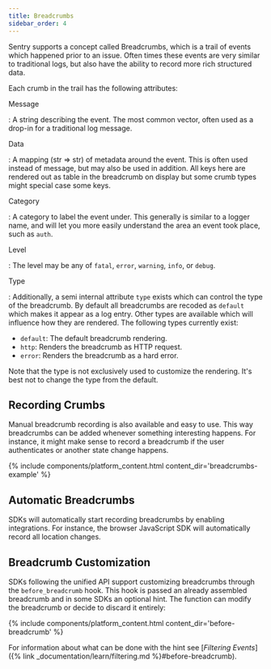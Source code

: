 ```yaml
---
title: Breadcrumbs
sidebar_order: 4
---
```


Sentry supports a concept called Breadcrumbs, which is a trail of events which
happened prior to an issue. Often times these events are very similar to
traditional logs, but also have the ability to record more rich structured
data.

Each crumb in the trail has the following attributes:

Message

: A string describing the event. The most common vector, often used as a
  drop-in for a traditional log message.

Data

: A mapping (str => str) of metadata around the event. This is often used
  instead of message, but may also be used in addition.  All keys here are
  rendered out as table in the breadcrumb on display but some crumb types
  might special case some keys.

Category

: A category to label the event under. This generally is similar to a logger
  name, and will let you more easily understand the area an event took place,
  such as `auth`.

Level

: The level may be any of `fatal`, `error`, `warning`, `info`, or `debug`.

Type

: Additionally, a semi internal attribute `type` exists which can control the type
  of the breadcrumb.  By default all breadcrumbs are recoded as `default` which
  makes it appear as a log entry.  Other types are available which will
  influence how they are rendered.  The following types currently exist:

  * `default`: The default breadcrumb rendering.
  * `http`: Renders the breadcrumb as HTTP request.
  * `error`: Renders the breadcrumb as a hard error.

  Note that the type is not exclusively used to customize the rendering.  It's
  best not to change the type from the default.

## Recording Crumbs

Manual breadcrumb recording is also available and easy to use.  This way breadcrumbs
can be added whenever something interesting happens.  For instance, it might make sense
to record a breadcrumb if the user authenticates or another state change happens.

{% include components/platform_content.html content_dir='breadcrumbs-example' %}

## Automatic Breadcrumbs

SDKs will automatically start recording breadcrumbs by enabling integrations.  For instance,
the browser JavaScript SDK will automatically record all location changes.

## Breadcrumb Customization

SDKs following the unified API support customizing breadcrumbs through the `before_breadcrumb`
hook.  This hook is passed an already assembled breadcrumb and in some SDKs an optional
hint.  The function can modify the breadcrumb or decide to discard it entirely:

{% include components/platform_content.html content_dir='before-breadcrumb' %}

For information about what can be done with the hint see [_Filtering Events_]({% link _documentation/learn/filtering.md %}#before-breadcrumb).

